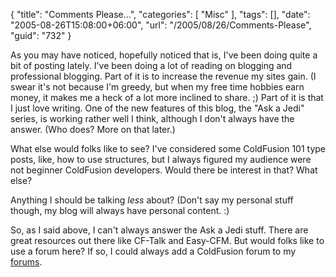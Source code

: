 {
	"title": "Comments Please...",
	"categories": [
		"Misc"
	],
	"tags": [],
	"date": "2005-08-26T15:08:00+06:00",
	"url": "/2005/08/26/Comments-Please",
	"guid": "732"
}

As you may have noticed, hopefully noticed that is, I've been doing quite a bit of posting lately. I've been doing a lot of reading on blogging and professional blogging. Part of it is to increase the revenue my sites gain. (I swear it's not because I'm greedy, but when my free time hobbies earn money, it makes me a heck of a lot more inclined to share. ;) Part of it is that I just love writing. One of the new features of this blog, the "Ask a Jedi" series, is working rather well I think, although I don't always have the answer. (Who does? More on that later.)

What else would folks like to see? I've considered some ColdFusion 101 type posts, like, how to use structures, but I always figured my audience were not beginner ColdFusion developers. Would there be interest in that? What else?

Anything I should be talking <i>less</i> about? (Don't say my personal stuff though, my blog will always have personal content. :)

So, as I said above, I can't always answer the Ask a Jedi stuff. There are great resources out there like CF-Talk and Easy-CFM. But would folks like to use a forum here? If so, I could always add a ColdFusion forum to my <a href="http://ray.camdenfamily.com/forums">forums</a>.